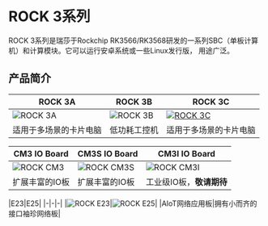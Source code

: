 ﻿---
sidebar_label: '系列产品一览'
sidebar_position: 2
---

# ROCK 3系列

ROCK 3系列是瑞莎于Rockchip RK3566/RK3568研发的一系列SBC（单板计算机）和计算模块。它可以运行安卓系统或一些Linux发行版， 用途广泛。 

## 产品简介
|ROCK 3A|ROCK 3B|ROCK 3C|
|-|-|-|
|![ROCK 3A](/img/rock3/600px-Start-3a.webp)|![ROCK 3B](/img/rock3/600px-Start-3b.webp)|[![ROCK 3C](/img/rock3/600px-Start-3c.webp)](rock3c)|
|适用于多场景的卡片电脑|低功耗工控机|适用于多场景的卡片电脑|

|CM3 IO Board|CM3S IO Board|CM3I IO Board|
|-|-|-|
|![ROCK CM3](/img/rock3/600px-Start-io.webp)|![ROCK CM3S](/img/rock3/800px-Start-cm3sio.webp)|![ROCK CM3I](/img/rock3/CM3-Industrial-IO-Board.webp)|
|扩展丰富的IO板|扩展丰富的IO板|工业级IO板，**敬请期待**|

|E23|E25|
|-|-|-|
|![ROCK E23](/img/rock3/600px-Start-e23.webp)|![ROCK E25](/img/rock3/600px-Start-e25.webp)|
|AIoT网络应用板|拥有小而齐的接口袖珍网络板|

